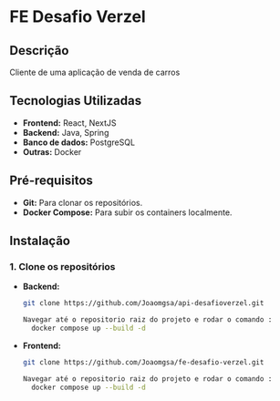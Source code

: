 # FE Desafio Verzel

## Descrição
Cliente de uma aplicação de venda de carros

## Tecnologias Utilizadas
* **Frontend:** React, NextJS
* **Backend:** Java, Spring 
* **Banco de dados:** PostgreSQL
* **Outras:** Docker

## Pré-requisitos
* **Git:** Para clonar os repositórios.
* **Docker Compose:** Para subir os containers localmente.


## Instalação

### 1. Clone os repositórios
* **Backend:**
  ```bash
  git clone https://github.com/Joaomgsa/api-desafioverzel.git

  Navegar até o repositorio raiz do projeto e rodar o comando :
    docker compose up --build -d 

* **Frontend:**
  ```bash
  git clone https://github.com/Joaomgsa/fe-desafio-verzel.git

  Navegar até o repositorio raiz do projeto e rodar o comando :
    docker compose up --build -d